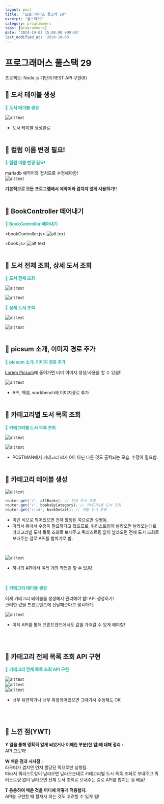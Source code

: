 ```yaml
---
layout: post
title:  "프로그래머스 풀스택 29"
excerpt: "풀스택29"
category: programmers
tags: [programmers]
date: '2024-10-03 15:00:00 +09:00'
last_modified_at: '2024-10-03'
---
```


# 프로그래머스 풀스택 29
프로젝트: Node.js 기반의 REST API 구현(6)

## 🌊 도서 테이블 생성
<span style="color:lightseagreen">💫 **도서 테이블 생성**</span><br>


![alt text](img01/image-298.png)<br>
- 도서 테이블 생성완료<br><br/>

## 🌊 컬럼 이름 변경 필요!

<span style="color:lightseagreen">💫 **컬럼 이름 변경 필요!**</span><br>

mariadb 예약어와 겹치므로 수정해야함!<br>
![alt text](img01/image-299.png)<br>

**기본적으로 모든 프로그램에서 예약어와 겹치지 않게 사용하기!!**<br><br/>

## 🌊 BookController 떼어내기

<span style="color:lightseagreen">💫 **BookController 떼어내기**</span><br>

\<bookController.js>
![alt text](img01/image-300.png)<br>

\<book.js>
![alt text](img01/image-301.png)<br><br/>

## 🌊 도서 전체 조회, 상세 도서 조회

<span style="color:lightseagreen">💫 **도서 전체 조회**</span><br>

![alt text](img01/image-302.png)<br>

![alt text](img01/image-303.png)<br>

<span style="color:lightseagreen">💫 **상세 도서 조회**</span><br>

![alt text](img01/image-304.png)<br>

![alt text](img01/image-305.png)<br><br/>

## 🌊 picsum 소개, 이미지 경로 추가

<span style="color:lightseagreen">💫 **picsum 소개, 이미지 경로 추가**</span><br>


[Lorem Picsum](https://picsum.photos/)에 들어가면 더미 이미지 생성/사용을 할 수 있음!!<br>

![alt text](img01/image-306.png)<br>
- API, 엑셀, workbench에 이미지경로 추가<br><br/>

## 🌊 카테고리별 도서 목록 조회

<span style="color:lightseagreen">💫 **카테고리별 도서 목록 조회**</span><br>

![alt text](img01/image-307.png)<br>

![alt text](img01/image-308.png)<br>
- POSTMAN에서 카테고리 id가 0이 아닌 다른 것도 출력되는 모습. 수정이 필요함.<br><br/>

## 🌊 카테고리 테이블 생성

![alt text](img01/image-309.png)<br>
```javascript
router.get('/', allBooks); // 전체 도서 조회
router.get('/', booksByCategory); // 카테고리별 도서 조회
router.get('/:id', bookDetail); // 개별 도서 조회
```
- 이런 식으로 되어있으면 먼저 할당된 쪽으로만 실행됨.<br>
- 따라서 위에서 수정이 필요하다고 했으므로, 쿼리스트링이 날라오면 날라오는대로 카테고리별 도서 목록 조회로 보내주고 쿼리스트링 없이 날라오면 전체 도서 조회로 보내주는 걸로 API를 합치기로 함.<br>

<br>

![alt text](img01/image-310.png)<br>
- 하나의 API에서 여러 개의 작업을 할 수 있음!<br>

<br>

<span style="color:lightseagreen">💫 **카테고리 테이블 생성**</span><br>

이제 카테고리 테이블을 생성해서 관리해야 함! API 생성하기!<br>
관리한 값을 프론트엔드에 전달해준다고 생각하기.<br>

![alt text](img01/image-311.png)<br>
- 이제 API를 통해 프론트엔드에서도 값을 가져갈 수 있게 해야함!<br>

<br><br/>

## 🌊 카테고리 전체 목록 조회 API 구현

<span style="color:lightseagreen">💫 **카테고리 전체 목록 조회 API 구현**</span><br>

![alt text](img01/image-312.png)<br>
![alt text](img01/image-313.png)<br>
![alt text](img01/image-314.png)<br>
- 너무 유연하거나 너무 확장되어있으면 그때가서 수정해도 OK<br>

<br><br/>

## 🌊 느낀 점(YWT)

**Y 일을 통해 명확히 알게 되었거나 이해한 부분(한 일)에 대해 정리 :**<br>
API 고도화!<br>

**W 배운 점과 시사점 :**<br>
라우터가 겹치면 먼저 할당된 쪽으로만 실행됨.<br>
따라서 쿼리스트링이 날라오면 날라오는대로 카테고리별 도서 목록 조회로 보내주고 쿼리스트링 없이 날라오면 전체 도서 조회로 보내주는 걸로 API를 합치는 걸 배움!<br>

**T 응용하여 배운 것을 어디에 어떻게 적용할지:**<br>
API를 구현할 때 합쳐서 하는 것도 고려할 수 있게 됨!<br>